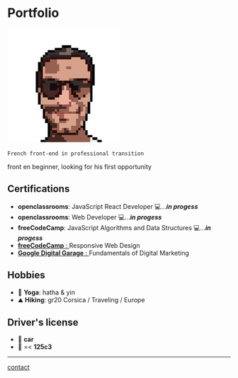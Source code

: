 # Portfolio

![ID](Picture/FOTO003.png)

    French front-end in professional transition

front en beginner, looking for his first opportunity

## Certifications

- **openclassrooms**: JavaScript React Developer 💻...**_in progess_**
- **openclassrooms**: Web Developer 💻...**_in progess_**
- **freeCodeCamp**: JavaScript Algorithms and Data Structures 💻...**_in progess_**
- [**freeCodeCamp** : ](https://www.freecodecamp.org/certification/git504/responsive-web-design)Responsive Web Design
- [**Google Digital Garage** : ]() Fundamentals of Digital Marketing

## Hobbies

- 🧘 **Yoga**: hatha & yin
- ⛰️ **Hiking**: gr20 Corsica / Traveling / Europe

## Driver's license

- 🚗 **car**
- 🛵 =< **125c3**

---

[contact](https://github.com/git504)
